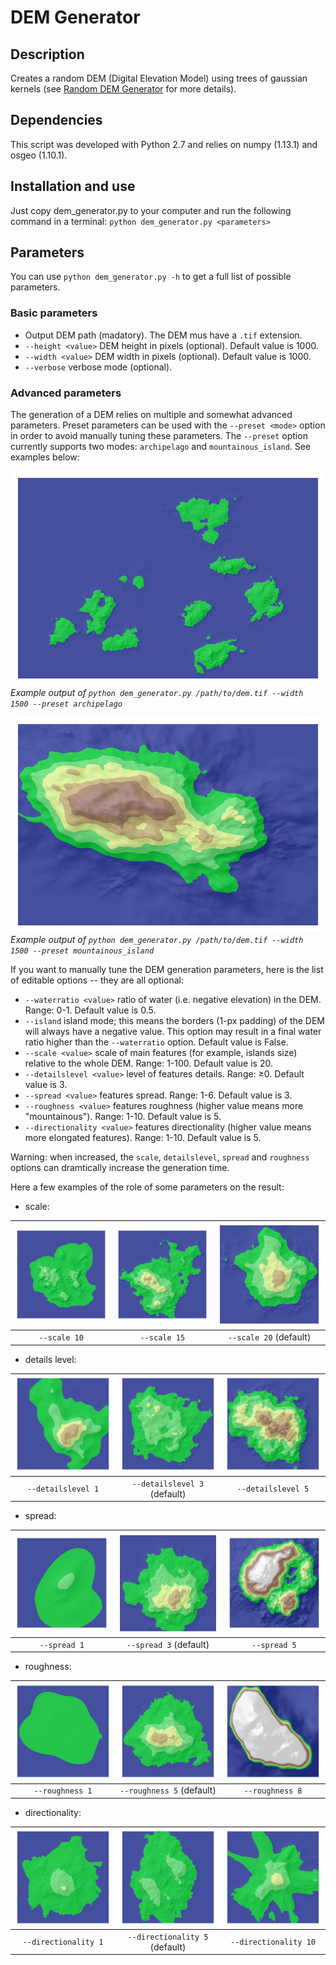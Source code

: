 DEM Generator
=============

Description
-----------

Creates a random DEM (Digital Elevation Model) using trees of gaussian kernels (see [Random DEM Generator](https://beyondthemaps.wordpress.com/2017/11/01/random-dem-generator/) for more details).

Dependencies
------------

This script was developed with Python 2.7 and relies on numpy (1.13.1) and osgeo (1.10.1).

Installation and use
--------------------

Just copy dem_generator.py to your computer and run the following command in a terminal: `python dem_generator.py <parameters>`

Parameters
----------

You can use `python dem_generator.py -h` to get a full list of possible parameters.

### Basic parameters

* Output DEM path (madatory). The DEM mus have a `.tif` extension.
* `--height <value>` DEM height in pixels (optional). Default value is 1000.
* `--width <value>` DEM width in pixels (optional). Default value is 1000.
* `--verbose` verbose mode (optional).

### Advanced parameters

The generation of a DEM relies on multiple and somewhat advanced parameters. Preset parameters can be used with the `--preset <mode>` option in order to avoid manually tuning these parameters. The `--preset` option currently supports two modes: `archipelago` and `mountainous_island`. See examples below:

![Example of archipelago mode](/img/archipelago-example.png "Example of archipelago mode")
_Example output of `python dem_generator.py /path/to/dem.tif --width 1500 --preset archipelago`_

![Example of mountainous island mode](/img/mountainous-island-example.png "Example of mountainous island mode")
_Example output of `python dem_generator.py /path/to/dem.tif --width 1500 --preset mountainous_island`_

If you want to manually tune the DEM generation parameters, here is the list of editable options -- they are all optional:

* `--waterratio <value>` ratio of water (i.e. negative elevation) in the DEM. Range: 0-1. Default value is 0.5.
* `--island` island mode; this means the borders (1-px padding) of the DEM will always have a negative value. This option may result in a final water ratio higher than the `--waterratio` option. Default value is False.
* `--scale <value>` scale of main features (for example, islands size) relative to the whole DEM. Range: 1-100. Default value is 20.
* `--detailslevel <value>` level of features details. Range: ≥0. Default value is 3.
* `--spread <value>` features spread. Range: 1-6. Default value is 3.
* `--roughness <value>` features roughness (higher value means more "mountainous"). Range: 1-10. Default value is 5.
* `--directionality <value>` features directionality (higher value means more elongated features). Range: 1-10. Default value is 5.

Warning: when increased, the `scale`, `detailslevel`, `spread` and `roughness` options can dramtically increase the generation time.

Here a few examples of the role of some parameters on the result:

* scale:

| ![Example of random DEM with scale = 10](/img/waterratio_0.6-scale_10.png "Scale = 10") | ![Example of random DEM with scale = 15](/img/waterratio_0.6-scale_15.png "Scale = 15") | ![Example of random DEM with scale = 20](/img/waterratio_0.6-scale_20.png "Scale = 20") |
| :---: | :---: | :---: |
| `--scale 10` | `--scale 15` | `--scale 20` (default) |

* details level:

| ![Example of random DEM with detailslevel = 1](/img/detailslevel_1.png "detailslevel = 1") | ![Example of random DEM with detailslevel = 3](/img/detailslevel_3.png "detailslevel = 3") | ![Example of random DEM with detailslevel = 5](/img/detailslevel_5.png "detailslevel = 5") |
| :---: | :---: | :---: |
| `--detailslevel 1` | `--detailslevel 3` (default) | `--detailslevel 5` |

* spread:

| ![Example of random DEM with spread = 1](/img/spread_1.png "Spread = 1") | ![Example of random DEM with spread = 3](/img/spread_3.png "Spread = 3") | ![Example of random DEM with spread = 5](/img/spread_5.png "Spread = 5") |
| :---: | :---: | :---: |
| `--spread 1` | `--spread 3` (default) | `--spread 5` |

* roughness:

| ![Example of random DEM with roughness = 1](/img/roughness_1.png "Roughness = 1") | ![Example of random DEM with roughness = 5](/img/roughness_5.png "Roughness = 5") | ![Example of random DEM with roughness = 8](/img/roughness_8.png "Roughness = 8") |
| :---: | :---: | :---: |
| `--roughness 1` | `--roughness 5` (default) | `--roughness 8` |

* directionality:

| ![Example of random DEM with directionality = 1](/img/directionality_1.png "Directionality = 1") | ![Example of random DEM with directionality = 5](/img/directionality_5.png "Directionality = 5") | ![Example of random DEM with directionality = 10](/img/directionality_10.png "Directionality = 10") |
| :---: | :---: | :---: |
| `--directionality 1` | `--directionality 5` (default) | `--directionality 10` |